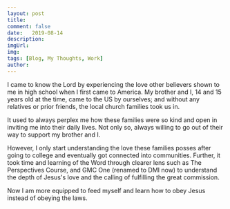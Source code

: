 ```yaml
---
layout: post
title:  
comment: false
date:   2019-08-14
description: 
imgUrl: 
img: 
tags: [Blog, My Thoughts, Work]
author:
---
```


I came to know the Lord by experiencing the love other believers shown to me in high school when I first came to America. My brother and I, 14 and 15 years old at the time, came to the US by ourselves; and without any relatives or prior friends, the local church families took us in.

It used to always perplex me how these families were so kind and open in inviting me into their daily lives. Not only so, always willing to go out of their way to support my brother and I.

However, I only start understanding the love these families posses after going to college and eventually got connected into communities. Further, it took time and learning of the Word through clearer lens such as The Perspectives Course, and GMC One (renamed to DMI now) to understand the depth of Jesus's love and the calling of fulfilling the great commission.

Now I am more equipped to feed myself and learn how to obey Jesus instead of obeying the laws. 